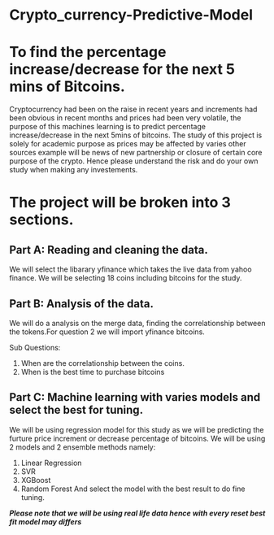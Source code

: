 # Crypto_currency-Predictive-Model
# To find the percentage increase/decrease for the next 5 mins of Bitcoins.
Cryptocurrency had been on the raise in recent years and increments had been obvious in recent months and prices had been very volatile, the purpose of this machines learning is to predict percentage increase/decrease in the next 5mins of bitcoins. The study of this project is solely for academic purpose as prices may be affected by varies other sources example will be news of new partnership or closure of certain core purpose of the crypto. Hence please understand the risk and do your own study when making any investements. 

# The project will be broken into 3 sections.
## Part A: Reading and cleaning the data.
We will select the libarary yfinance which takes the live data from yahoo finance. We will be selecting 18 coins including bitcoins for the study.
## Part B: Analysis of the data.
We will do a analysis on the merge data, finding the correlationship between the tokens.For question 2 we will import yfinance bitcoins.

Sub Questions: 

1) When are the correlationship between the coins.
2) When is the best time to purchase bitcoins

## Part C: Machine learning with varies models and select the best for tuning.
We will be using regression model for this study as we will be predicting the furture price increment or decrease percentage of bitcoins. We will be using 2 models and 2 ensemble methods namely:

1) Linear Regression
2) SVR
3) XGBoost
4) Random Forest
And select the model with the best result to do fine tuning.

***Please note that we will be using real life data hence with every reset best fit model may differs***
